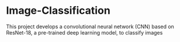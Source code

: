 # Image-Classification
This project develops a convolutional neural network (CNN) based on ResNet-18, a pre-trained deep learning model, to classify images  
